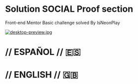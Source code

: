 # Solution SOCIAL Proof section
Front-end Mentor Basic challenge solved By IsNeonPlay

[![desktop-preview.jpg](https://i.postimg.cc/L4tp8qL9/desktop-preview.jpg)](https://postimg.cc/Sjx5Zxg3)

# // ESPAÑOL // 🇪🇸 




# // ENGLISH // 🇬🇧 

